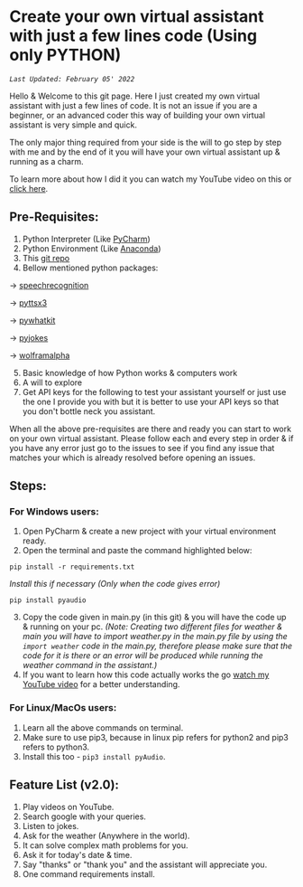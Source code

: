 # **Create your own virtual assistant with just a few lines code (Using only PYTHON)**

_`Last Updated: February 05' 2022`_

Hello & Welcome to this git page. Here I just created my own 
virtual assistant with just a few lines of code. It is not an 
issue if you are a beginner, or an advanced coder this way of 
building your own virtual assistant is very simple and quick.

The only major thing required from your side is the will to go
step by step with me and by the end of it you will have your own
virtual assistant up & running as a charm.

To learn more about how I did it you can watch my YouTube
video on this or [click here](https://www.youtube.com/channel/UCz6SDxk2KQqJAD6Ra_YPm6A).

## Pre-Requisites:

1. Python Interpreter (Like [PyCharm](https://www.jetbrains.com/pycharm/))
2. Python Environment (Like [Anaconda](https://www.anaconda.com/products/individual))
3. This [git repo](https://github.com/psavarmattas/PSMBot-Virtual-Assistant.git)
4. Bellow mentioned python packages:

-> [speechrecognition](https://pypi.org/project/SpeechRecognition/)

-> [pyttsx3](https://pypi.org/project/pyttsx3/)

-> [pywhatkit](https://pypi.org/project/pywhatkit/)

-> [pyjokes](https://pypi.org/project/pyjokes/)

-> [wolframalpha](https://pypi.org/project/wolframalpha/)

5. Basic knowledge of how Python works & computers work
6. A will to explore
7. Get API keys for the following to test your assistant yourself or 
just use the one I provide you with but it is better to use your API keys 
so that you don't bottle neck you assistant.

When all the above pre-requisites are there and ready you can 
start to work on your own virtual assistant. Please follow each 
and every step in order & if you have any error just go to the issues
to see if you find any issue that matches your which is already 
resolved before opening an issues.

## Steps:

### For Windows users:

1. Open PyCharm & create a new project with your virtual environment ready.
2. Open the terminal and paste the command highlighted below:

`pip install -r requirements.txt `

_Install this if necessary (Only when the code gives error)_

`pip install pyaudio`

3. Copy the code given in main.py (in this git) & you will have the code up & running on your pc.
_(Note: Creating two different files for weather & main you will have to import weather.py in the main.py file by using the `import weather` code in the main.py, therefore please make sure that the code for it is there or an error will be produced while running the weather command in the assistant.)_
4. If you want to learn how this code actually works the go [watch my YouTube video](https://www.youtube.com/channel/UCz6SDxk2KQqJAD6Ra_YPm6A) for a better understanding.

### For Linux/MacOs users:

1. Learn all the above commands on terminal. 
2. Make sure to use pip3, because in linux pip refers for python2 and pip3 refers to python3.
3. Install this too - `pip3 install pyAudio`.


## Feature List (v2.0):

1. Play videos on YouTube.
2. Search google with your queries.
3. Listen to jokes.
4. Ask for the weather (Anywhere in the world).
5. It can solve complex math problems for you.
6. Ask it for today's date & time.
7. Say "thanks" or "thank you" and the assistant will appreciate you.
8. One command requirements install.